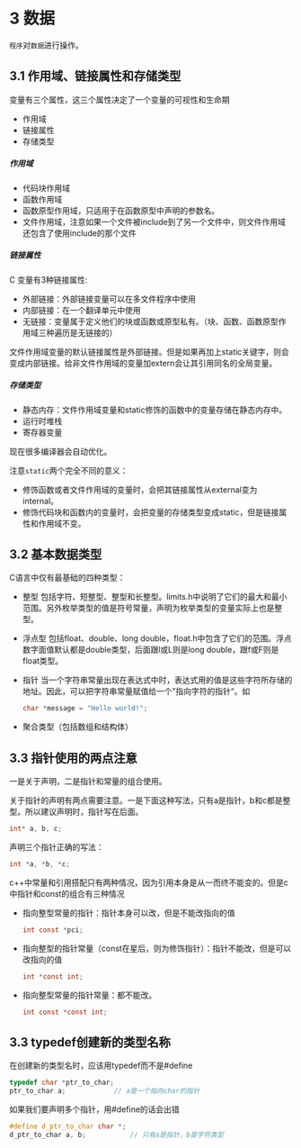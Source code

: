 # 3 数据

`程序`对`数据`进行操作。

## 3.1 作用域、链接属性和存储类型

变量有三个属性，这三个属性决定了一个变量的可视性和生命期

- 作用域
- 链接属性
- 存储类型

##### 作用域

- 代码块作用域
- 函数作用域
- 函数原型作用域，只适用于在函数原型中声明的参数名。
- 文件作用域，注意如果一个文件被include到了另一个文件中，则文件作用域还包含了使用include的那个文件

##### 链接属性

C 变量有3种链接属性:

- 外部链接：外部链接变量可以在多文件程序中使用
- 内部链接：在一个翻译单元中使用
- 无链接：变量属于定义他们的块或函数或原型私有。（块、函数、函数原型作用域三种遍历是无链接的）

文件作用域变量的默认链接属性是外部链接。但是如果再加上static关键字，则会变成内部链接。给非文件作用域的变量加extern会让其引用同名的全局变量。

##### 存储类型


- 静态内存：文件作用域变量和static修饰的函数中的变量存储在静态内存中。
- 运行时堆栈
- 寄存器变量

现在很多编译器会自动优化。

注意`static`两个完全不同的意义：

- 修饰函数或者文件作用域的变量时，会把其链接属性从external变为internal。
- 修饰代码块和函数内的变量时，会把变量的存储类型变成static，但是链接属性和作用域不变。

## 3.2 基本数据类型

C语言中仅有最基础的四种类型：

- 整型
  包括字符、短整型、整型和长整型。limits.h中说明了它们的最大和最小范围。另外枚举类型的值是符号常量，声明为枚举类型的变量实际上也是整型。
- 浮点型
  包括float、double、long double，float.h中包含了它们的范围。浮点数字面值默认都是double类型，后面跟l或L则是long double，跟f或F则是float类型。
- 指针
  当一个字符串常量出现在表达式中时，表达式用的值是这些字符所存储的地址。因此，可以把字符串常量赋值给一个”指向字符的指针“。如

  ```c
  char *message = "Hello world!";
  ```

- 聚合类型（包括数组和结构体）

## 3.3 指针使用的两点注意

一是关于声明，二是指针和常量的组合使用。

关于指针的声明有两点需要注意。一是下面这种写法，只有a是指针，b和c都是整型。所以建议声明时，指针写在后面。

```c
int* a, b, c;
```

声明三个指针正确的写法：

```c
int *a, *b, *c;
```

c++中常量和引用搭配只有两种情况，因为引用本身是从一而终不能变的。但是c中指针和const的组合有三种情况

- 指向整型常量的指针：指针本身可以改，但是不能改指向的值

  ```c
  int const *pci;
  ```

- 指向整型的指针常量（const在星后，则为修饰指针）：指针不能改，但是可以改指向的值

  ```c
  int *const int;
  ```

- 指向整型常量的指针常量：都不能改。

  ```c
  int const *const int;
  ```


## 3.3 typedef创建新的类型名称

在创建新的类型名时，应该用typedef而不是#define

```c
typedef char *ptr_to_char;
ptr_to_char a;            // a是一个指向char的指针
```

如果我们要声明多个指针，用#define的话会出错

```c
#define d_ptr_to_char char *;
d_ptr_to_char a, b;           // 只有a是指针，b是字符类型
```
